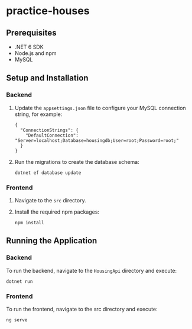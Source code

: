 # practice-houses

## Prerequisites
- .NET 6 SDK
- Node.js and npm
- MySQL

## Setup and Installation

### Backend

1. Update the `appsettings.json` file to configure your MySQL connection string, for example:
    ```
    {
      "ConnectionStrings": {
        "DefaultConnection": "Server=localhost;Database=housingdb;User=root;Password=root;"
      }
    }
    ```

2. Run the migrations to create the database schema:
    ```
    dotnet ef database update
    ```

### Frontend

1. Navigate to the `src` directory.

2. Install the required npm packages:
    ```
    npm install
    ```

## Running the Application

### Backend
To run the backend, navigate to the `HousingApi` directory and execute:
```
dotnet run
```
### Frontend
To run the frontend, navigate to the src directory and execute:
```
ng serve
```
